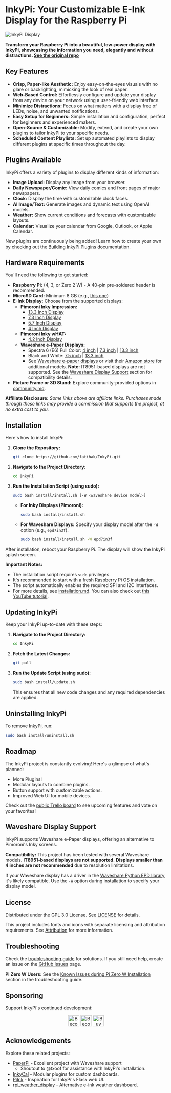 # InkyPi: Your Customizable E-Ink Display for the Raspberry Pi

<img src="./docs/images/inky_clock.jpg" alt="InkyPi Display" />

**Transform your Raspberry Pi into a beautiful, low-power display with InkyPi, showcasing the information you need, elegantly and without distractions. [See the original repo](https://github.com/fatihak/InkyPi)**

## Key Features

*   **Crisp, Paper-like Aesthetic:** Enjoy easy-on-the-eyes visuals with no glare or backlighting, mimicking the look of real paper.
*   **Web-Based Control:** Effortlessly configure and update your display from any device on your network using a user-friendly web interface.
*   **Minimize Distractions:** Focus on what matters with a display free of LEDs, noise, and unwanted notifications.
*   **Easy Setup for Beginners:**  Simple installation and configuration, perfect for beginners and experienced makers.
*   **Open-Source & Customizable:** Modify, extend, and create your own plugins to tailor InkyPi to your specific needs.
*   **Scheduled Content Playlists:**  Set up automated playlists to display different plugins at specific times throughout the day.

## Plugins Available

InkyPi offers a variety of plugins to display different kinds of information:

*   **Image Upload:** Display any image from your browser.
*   **Daily Newspaper/Comic:** View daily comics and front pages of major newspapers.
*   **Clock:** Display the time with customizable clock faces.
*   **AI Image/Text:** Generate images and dynamic text using OpenAI models.
*   **Weather:** Show current conditions and forecasts with customizable layouts.
*   **Calendar:** Visualize your calendar from Google, Outlook, or Apple Calendar.

New plugins are continuously being added!  Learn how to create your own by checking out the [Building InkyPi Plugins](./docs/building_plugins.md) documentation.

## Hardware Requirements

You'll need the following to get started:

*   **Raspberry Pi:** (4, 3, or Zero 2 W) - A 40-pin pre-soldered header is recommended.
*   **MicroSD Card:**  Minimum 8 GB (e.g., [this one](https://amzn.to/3G3Tq9W))
*   **E-Ink Display:**  Choose from the supported displays:
    *   **Pimoroni Inky Impression:**
        *   [13.3 Inch Display](https://collabs.shop/q2jmza)
        *   [7.3 Inch Display](https://collabs.shop/q2jmza)
        *   [5.7 Inch Display](https://collabs.shop/ns6m6m)
        *   [4 Inch Display](https://collabs.shop/cpwtbh)
    *   **Pimoroni Inky wHAT:**
        *   [4.2 Inch Display](https://collabs.shop/jrzqmf)
    *   **Waveshare e-Paper Displays:**
        *   Spectra 6 (E6) Full Color:  [4 inch](https://www.waveshare.com/4inch-e-paper-hat-plus-e.htm?&aff_id=111126) | [7.3 inch](https://www.waveshare.com/7.3inch-e-paper-hat-e.htm?&aff_id=111126) | [13.3 inch](https://www.waveshare.com/13.3inch-e-paper-hat-plus-e.htm?&aff_id=111126)
        *   Black and White: [7.5 inch](https://www.waveshare.com/7.5inch-e-paper-hat.htm?&aff_id=111126) | [13.3 inch](https://www.waveshare.com/13.3inch-e-paper-hat-k.htm?&aff_id=111126)
        *   See [Waveshare e-paper displays](https://www.waveshare.com/product/raspberry-pi/displays/e-paper.htm?&aff_id=111126) or visit their [Amazon store](https://amzn.to/3HPRTEZ) for additional models.  **Note:** IT8951-based displays are not supported. See the [Waveshare Display Support](#waveshare-display-support) section for compatibility details.
*   **Picture Frame or 3D Stand:** Explore community-provided options in [community.md](./docs/community.md).

**Affiliate Disclosure:** *Some links above are affiliate links.  Purchases made through these links may provide a commission that supports the project, at no extra cost to you.*

## Installation

Here's how to install InkyPi:

1.  **Clone the Repository:**
    ```bash
    git clone https://github.com/fatihak/InkyPi.git
    ```
2.  **Navigate to the Project Directory:**
    ```bash
    cd InkyPi
    ```
3.  **Run the Installation Script (using sudo):**
    ```bash
    sudo bash install/install.sh [-W <waveshare device model>]
    ```

    *   **For Inky Displays (Pimoroni):**
        ```bash
        sudo bash install/install.sh
        ```
    *   **For Waveshare Displays:**  Specify your display model after the `-W` option (e.g., `epd7in3f`).
        ```bash
        sudo bash install/install.sh -W epd7in3f
        ```

After installation, reboot your Raspberry Pi. The display will show the InkyPi splash screen.

**Important Notes:**

*   The installation script requires `sudo` privileges.
*   It's recommended to start with a fresh Raspberry Pi OS installation.
*   The script automatically enables the required SPI and I2C interfaces.
*   For more details, see [installation.md](./docs/installation.md). You can also check out [this YouTube tutorial](https://youtu.be/L5PvQj1vfC4).

## Updating InkyPi

Keep your InkyPi up-to-date with these steps:

1.  **Navigate to the Project Directory:**
    ```bash
    cd InkyPi
    ```
2.  **Fetch the Latest Changes:**
    ```bash
    git pull
    ```
3.  **Run the Update Script (using sudo):**
    ```bash
    sudo bash install/update.sh
    ```
    This ensures that all new code changes and any required dependencies are applied.

## Uninstalling InkyPi

To remove InkyPi, run:

```bash
sudo bash install/uninstall.sh
```

## Roadmap

The InkyPi project is constantly evolving! Here's a glimpse of what's planned:

*   More Plugins!
*   Modular layouts to combine plugins.
*   Button support with customizable actions.
*   Improved Web UI for mobile devices.

Check out the [public Trello board](https://trello.com/b/SWJYWqe4/inkypi) to see upcoming features and vote on your favorites!

## Waveshare Display Support

InkyPi supports Waveshare e-Paper displays, offering an alternative to Pimoroni's Inky screens.

**Compatibility:** This project has been tested with several Waveshare models.  **IT8951-based displays are not supported.**  **Displays smaller than 4 inches are not recommended** due to resolution limitations.

If your Waveshare display has a driver in the [Waveshare Python EPD library](https://github.com/waveshareteam/e-Paper/tree/master/RaspberryPi_JetsonNano/python/lib/waveshare_epd), it's likely compatible. Use the `-W` option during installation to specify your display model.

## License

Distributed under the GPL 3.0 License. See [LICENSE](./LICENSE) for details.

This project includes fonts and icons with separate licensing and attribution requirements.  See [Attribution](./docs/attribution.md) for more information.

## Troubleshooting

Check the [troubleshooting guide](./docs/troubleshooting.md) for solutions.  If you still need help, create an issue on the [GitHub Issues](https://github.com/fatihak/InkyPi/issues) page.

**Pi Zero W Users:**  See the [Known Issues during Pi Zero W Installation](./docs/troubleshooting.md#known-issues-during-pi-zero-w-installation) section in the troubleshooting guide.

## Sponsoring

Support InkyPi's continued development:

<p align="center">
<a href="https://github.com/sponsors/fatihak" target="_blank"><img src="https://user-images.githubusercontent.com/345274/133218454-014a4101-b36a-48c6-a1f6-342881974938.png" alt="Become a Patreon" height="35" width="auto"></a>
<a href="https://www.patreon.com/akzdev" target="_blank"><img src="https://c5.patreon.com/external/logo/become_a_patron_button.png" alt="Become a Patreon" height="35" width="auto"></a>
<a href="https://www.buymeacoffee.com/akzdev" target="_blank"><img src="https://cdn.buymeacoffee.com/buttons/default-orange.png" alt="Buy Me A Coffee" height="35" width="auto"></a>
</p>

## Acknowledgements

Explore these related projects:

*   [PaperPi](https://github.com/txoof/PaperPi) - Excellent project with Waveshare support
    *   Shoutout to @txoof for assistance with InkyPi's installation.
*   [InkyCal](https://github.com/aceinnolab/Inkycal) - Modular plugins for custom dashboards.
*   [PiInk](https://github.com/tlstommy/PiInk) - Inspiration for InkyPi's Flask web UI.
*   [rpi_weather_display](https://github.com/sjnims/rpi_weather_display) - Alternative e-ink weather dashboard.